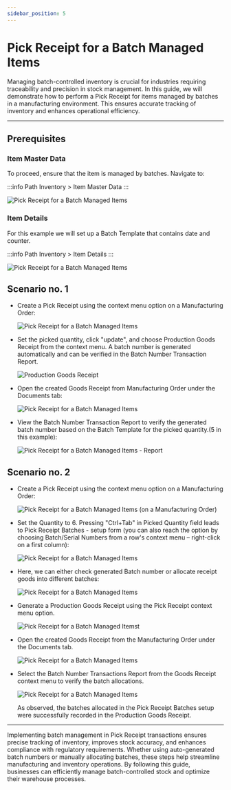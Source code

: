 ```yaml
---
sidebar_position: 5
---
```


# Pick Receipt for a Batch Managed Items

Managing batch-controlled inventory is crucial for industries requiring traceability and precision in stock management. In this guide, we will demonstrate how to perform a Pick Receipt for items managed by batches in a manufacturing environment. This ensures accurate tracking of inventory and enhances operational efficiency.

---

## Prerequisites

### Item Master Data

To proceed, ensure that the item is managed by batches. Navigate to:

:::info Path
    Inventory > Item Master Data
:::

![Pick Receipt for a Batch Managed Items](./media/pick-receipt-for-a-batch-managed-items/item-master-data.png)

### Item Details

For this example we will set up a Batch Template that contains date and counter.

:::info Path
    Inventory > Item Details
:::

![Pick Receipt for a Batch Managed Items](./media/pick-receipt-for-a-batch-managed-items/item-details.png)

## Scenario no. 1

- Create a Pick Receipt using the context menu option on a Manufacturing Order:

    ![Pick Receipt for a Batch Managed Items](./media/pick-receipt-for-a-batch-managed-items/receipt-from-production.png)

- Set the picked quantity, click "update", and choose Production Goods Receipt from the context menu. A batch number is generated automatically and can be verified in the Batch Number Transaction Report.

    ![Production Goods Receipt](./media/pick-receipt-for-a-batch-managed-items/production-goods-receipt.png)

- Open the created Goods Receipt from Manufacturing Order under the Documents tab:

    ![Pick Receipt for a Batch Managed Items](./media/pick-receipt-for-a-batch-managed-items/open-goods-receipt.png)

- View the Batch Number Transaction Report to verify the generated batch number based on the Batch Template for the picked quantity.(5 in this example):

    ![Pick Receipt for a Batch Managed Items - Report](./media/pick-receipt-for-a-batch-managed-items/open-batch-number-transactions-report.png)

## Scenario no. 2

- Create a Pick Receipt using the context menu option on a Manufacturing Order:

    ![Pick Receipt for a Batch Managed Items (on a Manufacturing Order)](./media/pick-receipt-for-a-batch-managed-items/receipt-from-production-01.png)

- Set the Quantity to 6. Pressing "Ctrl+Tab" in Picked Quantity field leads to Pick Receipt Batches - setup form (you can also reach the option by choosing Batch/Serial Numbers from a row's context menu – right-click on a first column):

    ![Pick Receipt for a Batch Managed Items](./media/pick-receipt-for-a-batch-managed-items/ctrl-tab.png)

- Here, we can either check generated Batch number or allocate receipt goods into different batches:

    ![Pick Receipt for a Batch Managed Items](./media/pick-receipt-for-a-batch-managed-items/pick-receipt-batches-quantity-divided.png)

- Generate a Production Goods Receipt using the Pick Receipt context menu option.

    ![Pick Receipt for a Batch Managed Itemst](./media/pick-receipt-for-a-batch-managed-items/scenario2-productiongoodsreceipt.png)

- Open the created Goods Receipt from the Manufacturing Order under the Documents tab.

    ![Pick Receipt for a Batch Managed Items](./media/pick-receipt-for-a-batch-managed-items/scenario2-goodsreceipt.png)

- Select the Batch Number Transactions Report from the Goods Receipt context menu to verify the batch allocations.

    ![Pick Receipt for a Batch Managed Items](./media/pick-receipt-for-a-batch-managed-items/batch-number-transactions-report-two-batches.png)

    As observed, the batches allocated in the Pick Receipt Batches setup were successfully recorded in the Production Goods Receipt.

---
Implementing batch management in Pick Receipt transactions ensures precise tracking of inventory, improves stock accuracy, and enhances compliance with regulatory requirements. Whether using auto-generated batch numbers or manually allocating batches, these steps help streamline manufacturing and inventory operations. By following this guide, businesses can efficiently manage batch-controlled stock and optimize their warehouse processes.
